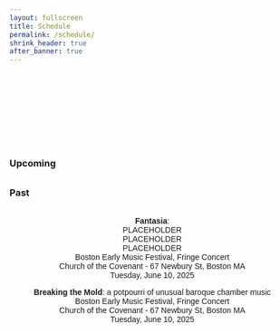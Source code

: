 ```yaml
---
layout: fullscreen
title: Schedule
permalink: /schedule/
shrink_header: true
after_banner: true
---
```


<div style="height: 8rem;"></div>

### Upcoming

<div style="text-align: center; max-width: 600px; margin: 2rem auto; font-family: 'Dosis', sans-serif;">
  
</div>


### Past

<div style="text-align: center; max-width: 600px; margin: 2rem auto; font-family: 'Dosis', sans-serif;">
  <p>
    <strong>Fantasia</strong>:  <br>
    PLACEHOLDER <br>
    PLACEHOLDER <br>
    PLACEHOLDER <br>
    Boston Early Music Festival, Fringe Concert  <br>
    Church of the Covenant - 67 Newbury St, Boston MA <br>
    Tuesday, June 10, 2025 <br>  	
  </p>
  <p>
    <strong>Breaking the Mold</strong>: a potpourri of unusual baroque chamber music <br>
    Boston Early Music Festival, Fringe Concert  <br>
    Church of the Covenant - 67 Newbury St, Boston MA <br>
    Tuesday, June 10, 2025 <br>  	
  </p>
</div>

